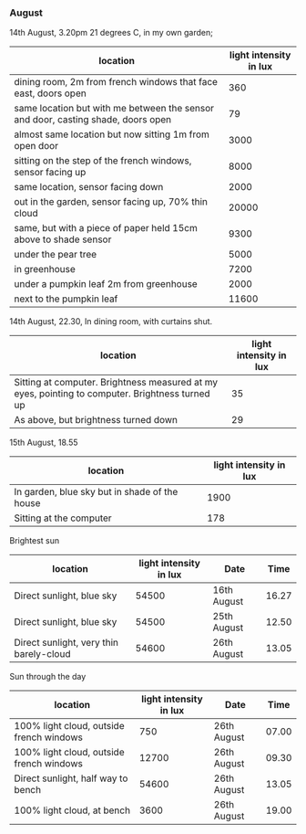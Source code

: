 

### August

14th August, 3.20pm 21 degrees C, in my own garden;

| location | light intensity in lux  |
| --------- | ------------------------ |
| dining room, 2m from french windows that face east, doors open      |    360 |
| same location but with me between the sensor and door, casting shade, doors open   |       79 |
| almost same location but now sitting 1m from open door     |    3000 |
| sitting on the step of the french windows, sensor facing up    |     8000 |
| same location, sensor facing down       |  2000 |
| out in the garden, sensor facing up, 70% thin cloud     |    20000 |
| same, but with a piece of paper held 15cm above to shade sensor  |     9300 |
| under the pear tree     |    5000 |
| in greenhouse    | 7200 |
| under a pumpkin leaf 2m from greenhouse  |   2000 |
| next to the pumpkin leaf    |      11600 |

14th August, 22.30, In dining room, with curtains shut.

| location | light intensity in lux  |
| --------- | ------------------------ |
| Sitting at computer. Brightness measured at my eyes, pointing to computer. Brightness turned up  | 35 |
| As above, but brightness turned down | 29 |

15th August, 18.55

| location | light intensity in lux  |
| --------- | ------------------------ |
| In garden, blue sky but in shade of the house  | 1900 |
| Sitting at the computer | 178 |


Brightest sun

| location | light intensity in lux  |Date| Time|
| --------- | ------------------------ |-----| -----|
| Direct sunlight, blue sky  | 54500 |16th August| 16.27|
| Direct sunlight, blue sky  | 54500 |25th August| 12.50|
| Direct sunlight, very thin barely-cloud  | 54600 |26th August| 13.05|


Sun through the day

| location | light intensity in lux  | Date| Time|
| --------- | ------------------------ |--------|--------|
| 100% light cloud, outside french windows | 750 |26th August|07.00|
| 100% light cloud, outside french windows | 12700 |26th August|09.30|
| Direct sunlight, half way to bench  | 54600 |26th August| 13.05|
| 100% light cloud, at bench  | 3600 |26th August| 19.00|
